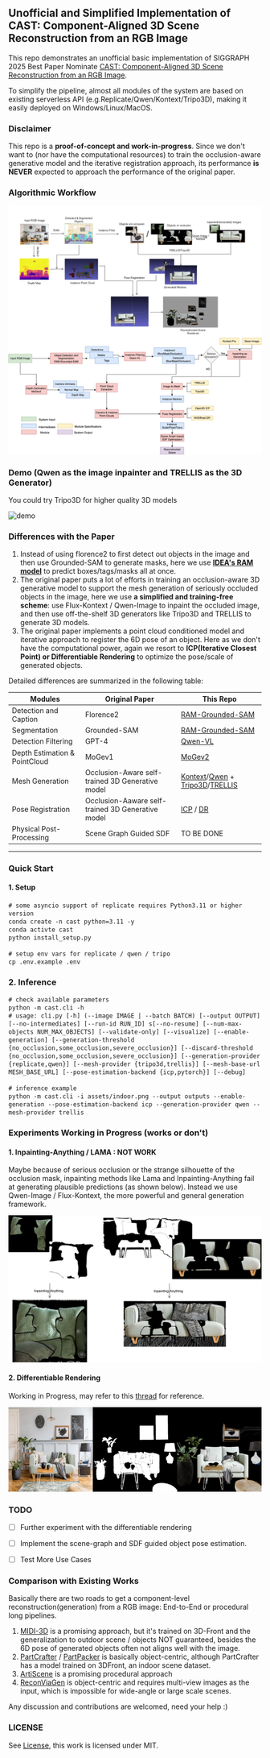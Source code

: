 ## Unofficial and Simplified Implementation of CAST: Component-Aligned 3D Scene Reconstruction from an RGB Image
This repo demonstrates an unofficial basic implementation of SIGGRAPH 2025 Best Paper Nominate [CAST: Component-Aligned 3D Scene Reconstruction from an RGB Image](https://arxiv.org/abs/2502.12894). 

To simplify the pipeline, almost all modules of the system are based on existing serverless API (e.g.Replicate/Qwen/Kontext/Tripo3D), making it easily deployed on Windows/Linux/MacOS.

### Disclaimer 
This repo is a **proof-of-concept and work-in-progress**. Since we don't want to (nor have the computational resources) to train the occlusion-aware generative model and the iterative registration approach, its performance **is NEVER** expected to approach the performance of the original paper.

### Algorithmic Workflow
![workflow](./assets/cast_demo_workflow.png)

### Demo (Qwen as the image inpainter and TRELLIS as the 3D Generator)
You could try Tripo3D for higher quality 3D models 

![demo](./assets/cast_demo_indoor_trellis.png)



### Differences with the Paper 
1. Instead of using florence2 to first detect out objects in the image and then use Grounded-SAM to generate masks, here we use **[IDEA's RAM model](https://replicate.com/fishwowater/ram-grounded-sam-maskfixed)** to predict boxes/tags/masks all at once.
2. The original paper puts a lot of efforts in training an occlusion-aware 3D generative model to support the mesh generation of seriously occluded objects in the image, here we use **a simplified and training-free scheme**: use Flux-Kontext / Qwen-Image to inpaint the occluded image, and then use off-the-shelf 3D generators like Tripo3D and TRELLIS to generate 3D models.
3. The original paper implements a point cloud conditioned model and iterative approach to register the 6D pose of an object. Here as we don't have the computational power, again we resort to **ICP(Iterative Closest Point) or Differentiable Rendering** to optimize the pose/scale of generated objects.

Detailed differences are summarized in the following table:

| Modules | Original Paper | This Repo |
| --- | --- | --- |
| Detection and Caption | Florence2    |  [RAM-Grounded-SAM](https://replicate.com/fishwowater/ram-grounded-sam-maskfixed) |
| Segmentation          | Grounded-SAM |  [RAM-Grounded-SAM](https://replicate.com/fishwowater/ram-grounded-sam-maskfixed) | 
| Detection Filtering   |  GPT-4       |  [Qwen-VL](https://qwen3.org/vl/) | 
| Depth Estimation & PointCloud | MoGev1 |  [MoGev2](https://github.com/microsoft/MoGe/) | 
| Mesh Generation       | Occlusion-Aware self-trained 3D Generative model| [Kontext](https://replicate.com/black-forest-labs/flux-kontext-dev)/[Qwen](https://www.aliyun.com/product/tongyi) + [Tripo3D](https://www.tripo3d.ai)/[TRELLIS](https://replicate.com/firtoz/trellis) | 
| Pose Registration     | Occlusion-Aaware self-trained 3D Generative model | [ICP](https://www.open3d.org/docs/release/tutorial/pipelines/icp_registration.html#ICP-registration) / [DR](https://github.com/NVlabs/nvdiffrast/) | 
| Physical Post-Processing | Scene Graph Guided SDF | TO BE DONE |
---



### Quick Start 
#### 1. Setup 
``` shell 
# some asyncio support of replicate requires Python3.11 or higher version
conda create -n cast python=3.11 -y
conda activte cast 
python install_setup.py 

# setup env vars for replicate / qwen / tripo
cp .env.example .env 
```

### 2. Inference 
``` shell 
# check available parameters 
python -m cast.cli -h 
# usage: cli.py [-h] (--image IMAGE | --batch BATCH) [--output OUTPUT] [--no-intermediates] [--run-id RUN_ID] s[--no-resume] [--num-max-objects NUM_MAX_OBJECTS] [--validate-only] [--visualize] [--enable-generation] [--generation-threshold {no_occlusion,some_occlusion,severe_occlusion}] [--discard-threshold {no_occlusion,some_occlusion,severe_occlusion}] [--generation-provider {replicate,qwen}] [--mesh-provider {tripo3d,trellis}] [--mesh-base-url MESH_BASE_URL] [--pose-estimation-backend {icp,pytorch}] [--debug]

# inference example
python -m cast.cli -i assets/indoor.png --output outputs --enable-generation --pose-estimation-backend icp --generation-provider qwen --mesh-provider trellis
```

### Experiments Working in Progress (works or don't)
#### 1. Inpainting-Anything / LAMA : NOT WORK
Maybe because of serious occlusion or the strange silhouette of the occlusion mask, inpainting methods like Lama and Inpainting-Anything fail at generating plausible predictions (as shown below).
Instead we use Qwen-Image / Flux-Kontext, the more powerful and general generation framework.

![inpaint_failure](./assets//inpaint_failure.png)
#### 2. Differentiable Rendering
Working in Progress, may refer to this [thread](https://github.com/NVlabs/nvdiffrast/issues/117) for reference.

![nvdrexp](./assets/nvdrexp.jpg)


### TODO 
- [ ] Further experiment with the differentiable rendering 
- [ ] Implement the scene-graph and SDF guided object pose estimation. 
- [ ] Test More Use Cases


### Comparison with Existing Works
Basically there are two roads to get a component-level reconstruction(generation) from a RGB image: End-to-End or procedural long pipelines.

1. [MIDI-3D](https://github.com/VAST-AI-Research/MIDI-3D) is a promising approach, but it's trained on 3D-Front and the generalization to outdoor scene / objects NOT guaranteed, besides the 6D pose of generated objects often not aligns well with the image.
2. [PartCrafter](https://github.com/wgsxm/PartCrafter) / [PartPacker](https://github.com/NVlabs/PartPacker) is basically object-centric, although PartCrafter has a model trained on 3DFront, an indoor scene dataset.
3. [ArtiScene](https://github.com/NVlabs/ArtiScene) is a promising procedural approach 
4. [ReconViaGen](https://github.com/GAP-LAB-CUHK-SZ/ReconViaGen) is object-centric and requires multi-view images as the input, which is impossible for wide-angle or large scale scenes.

Any discussion and contributions are welcomed, need your help :)

### LICENSE
See [License](./LICENSE), this work is licensed under MIT.

